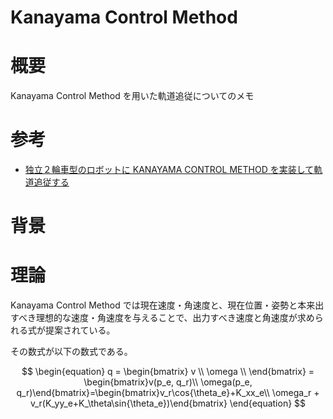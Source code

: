 # Kanayama Control Method
# 概要
Kanayama Control Method を用いた軌道追従についてのメモ

# 参考
- [独立２輪車型のロボットに KANAYAMA CONTROL METHOD を実装して軌道追従する](https://blog.oino.li/posts/kanayamacontrolmethod/)

# 背景

# 理論
Kanayama Control Method では現在速度・角速度と、現在位置・姿勢と本来出すべき理想的な速度・角速度を与えることで、出力すべき速度と角速度が求められる式が提案されている。

その数式が以下の数式である。

$$
\begin{equation}
q = \begin{bmatrix} v \\ \omega \\ \end{bmatrix} = \begin{bmatrix}v(p_e, q_r)\\ \omega(p_e, q_r)\end{bmatrix}=\begin{bmatrix}v_r\cos{\theta_e}+K_xx_e\\ \omega_r + v_r(K_yy_e+K_\theta\sin{\theta_e})\end{bmatrix}
\end{equation}
$$
